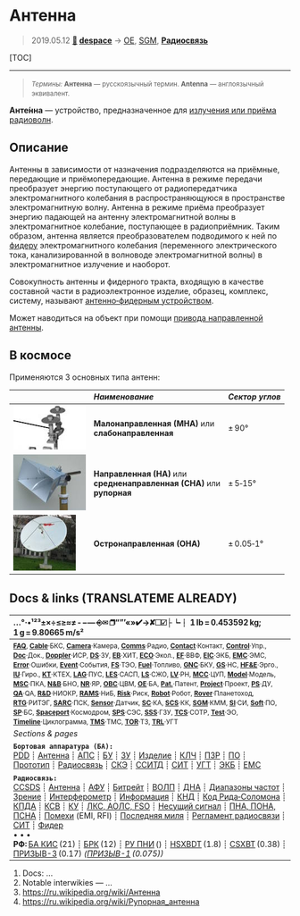 # Антенна
> 2019.05.12 **[🚀](../index/index.md) [despace](index.md)** → [OE](oe.md), [SGM](sgm.md), **[Радиосвязь](comms.md)**

[TOC]

---

> <small>*Термины:* **Антенна** — русскоязычный термин. **Antenna** — англоязычный эквивалент.</small>

**Анте́нна** — устройство, предназначенное для [излучения или приёма радиоволн](comms.md).



## Описание

Антенны в зависимости от назначения подразделяются на приёмные, передающие и приёмопередающие. Антенна в режиме передачи преобразует энергию поступающего от радиопередатчика электромагнитного колебания в распространяющуюся в пространстве электромагнитную волну. Антенна в режиме приёма преобразует энергию падающей на антенну электромагнитной волны в электромагнитное колебание, поступающее в радиоприёмник. Таким образом, антенна является преобразователем подводимого к ней по [фидеру](feeder.md) электромагнитного колебания (переменного электрического тока, канализированной в волноводе электромагнитной волны) в электромагнитное излучение и наоборот.

Совокупность антенны и фидерного тракта, входящую в качестве составной части в радиоэлектронное изделие, образец, комплекс, систему, называют [антенно‑фидерным устройством](afdev.md).

Может наводиться на объект при помощи [привода направленной антенны](aiad.md).



## В космосе
Применяются 3 основных типа антенн:

| |*Наименование*|*Сектор углов*|
|:--|:--|:--|
| [![](f/comms/antenna_mna1_thumb.jpg)](f/comms/antenna_mna1.png)  |**Малонаправленная (МНА)** или<br> **слабонаправленная**  | ± 90°  |
| [![](f/comms/antenna_na1_thumb.jpg)](f/comms/antenna_na1.jpg)  |**Направленная (НА)** или<br> **средненаправленная (СНА)** или<br> **рупорная**  | ± 5‑15°  |
| [![](f/comms/antenna_ona1_thumb.jpg)](f/comms/antenna_ona1.png)  |**Остронаправленная (ОНА)**  | ± 0.05‑1°  |



<p style="page-break-after:always"> </p>

## Docs & links (TRANSLATEME ALREADY)
|…°·•¹²³±×÷≤≥≈≠ ‑ −— ⎆✉ ❐“”’«»✔→✘☐☑├┕┆ 1 lb = 0.453592 kg; 1 g = 9.80665 m/s²|
|:--|
|<small>**[FAQ](faq.md)**, **[Cable](cable.md)**·БКС, **[Camera](camera.md)**·Камера, **[Comms](comms.md)**·Радио, **[Contact](contact.md)**·Контакт, **[Control](control.md)**·Упр., **[Doc](doc.md)**·Док., **[Doppler](doppler.md)**·ИСР, **[DS](ds.md)**·ЗУ, **[EB](eb.md)**·ХИТ, **[ECO](ecology.md)**·Экол., **[EF](ef.md)**·ВВФ, **[ElC](elc.md)**·ЭКБ, **[EMC](emc.md)**·ЭМС, **[Error](error.md)**·Ошибки, **[Event](event.md)**·События, **[FS](fs.md)**·ТЭО, **[Fuel](fuel.md)**·Топливо, **[GNC](gnc.md)**·БКУ, **[GS](scs.md)**·НС, **[HF&E](hfe.md)**·Эрго., **[IU](iu.md)**·Гиро., **[KT](kt.md)**·КТЕХ, **[LAG](lag.md)**·ПУC, **[LES](les.md)**·САСП, **[LS](ls.md)**·СЖО, **[LV](lv.md)**·РН, **[MCC](mcc.md)**·ЦУП, **[Model](model.md)**·Модель, **[MSC](sc.md)**·ПКА, **[N&B](nnb.md)**·БНО, **[NR](nr.md)**·ЯР, **[OBC](obc.md)**·ЦВМ, **[OE](oe.md)**·БА, **[Pat.](патент.md)**·Патент, **[Project](project.md)**·Проект, **[PS](ps.md)**·ДУ, **[QA](quality.md)**·QA, **[R&D](rnd.md)**·НИОКР, **[RAMS](rams.md)**·НиБ, **[Risk](risk.md)**·Риск, **[Robot](robotics.md)**·Робот, **[Rover](rover.md)**·Планетоход, **[RTG](rtg.md)**·РИТЭГ, **[SARC](sarc.md)**·ПСК, **[Sensor](sensor.md)**·Датчик, **[SC](sc.md)**·КА, **[SCS](scs.md)**·КК, **[SGM](sgm.md)**·КММ, **[SI](si.md)**·СИ, **[Soft](soft.md)**·ПО, **[SP](sp.md)**·БС, **[Spaceport](spaceport.md)**·Космодром, **[SPS](sps.md)**·СЭС, **[SSS](sss.md)**·ГЗУ, **[TCS](tcs.md)**·СОТР, **[Test](test.md)**·ЭО, **[Timeline](timeline.md)**·Циклограмма, **[TMS](tms.md)**·ТМС, **[TOR](tor.md)**·ТЗ, **[TRL](trl.md)**·УГТ</small>|
|*Sections & pages*|
|**`Бортовая аппаратура (БА):`**<br> [PDD](pdd.md) ┊ [Антенна](antenna.md) ┊ [АПС](hns.md) ┊ [БУ](sp.md) ┊ [ЗУ](ds.md) ┊ [Изделие](unit.md) ┊ [КЛЧ](clean_lvl.md) ┊ [ПЗР](fov.md) ┊ [ПО](soft.md) ┊ [Прототип](prototype.md) ┊ [Радиосвязь](comms.md) ┊ [СКЭ](elmsys.md) ┊ [ССИТД](tsdcs.md) ┊ [СИТ](etedp.md) ┊ [УГТ](trl.md) ┊ [ЭКБ](elc.md) ┊ [EMC](emc.md) |
|**`Радиосвязь:`**<br> [CCSDS](ccsds.md) ┊ [Антенна](antenna.md) ┊ [АФУ](afdev.md) ┊ [Битрейт](bitrate.md) ┊ [ВОЛП](ofts.md) ┊ [ДНА](дна.md) ┊ [Диапазоны частот](rf.md) ┊ [Зрение](view.md) ┊ [Интерферометр](interferometer.md) ┊ [Информация](info.md) ┊ [КНД](directivity.md) ┊ [Код Рида‑Соломона](rsco.md) ┊ [КПДА](antenna_ap.md) ┊ [КСВ](swr.md) ┊ [КУ](ку.md) ┊ [ЛКС, АОЛС, FSO](fso.md) ┊ [Несущий сигнал](carrwave.md) ┊ [ПНА, ПОНА, ПСНА](aiad.md) ┊ [Помехи](emi.md) (EMI, RFI) ┊ [Последняя миля](last_mile.md) ┊ [Регламент радиосвязи](rr.md) ┊ [СИТ](etedp.md) ┊ [Фидер](feeder.md) <br>• • •<br> **РФ:** [БА КИС](ба_кис.md) (21) ┊ [БРК](brk_lav.md) (12) ┊ [РУ ПНИ](ру_пни.md) () ┊ [HSXBDT](hsxbdt.md) (1.8) ┊ [CSXBT](csxbt.md) (0.38) ┊ [ПРИЗЫВ-3](prizyv_3.md) (0.17) *([ПРИЗЫВ-1](prizyv_1.md) (0.075))*|

   1. Docs: …
   1. Notable interwikies — …
   1. <https://ru.wikipedia.org/wiki/Антенна>
   1. <https://ru.wikipedia.org/wiki/Рупорная_антенна>

